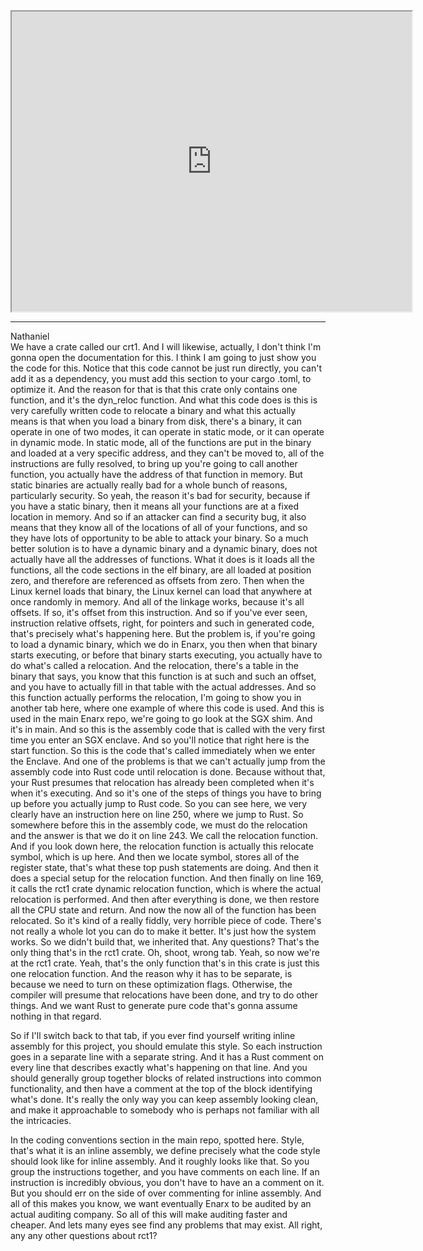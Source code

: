   
<iframe src="https://www.youtube.com/embed/DTpfV2rMLOk" height="480" width="640" allowFullScreen></iframe>
<hr />

Nathaniel  
We have a crate called our crt1. And I will likewise, actually, I don't think I'm gonna open the documentation for this. I think I am going to just show you the code for this. Notice that this code cannot be just run directly, you can't add it as a dependency, you must add this section to your cargo .toml, to optimize it. And the reason for that is that this crate only contains one function, and it's the dyn_reloc function. And what this code does is this is very carefully written code to relocate a binary and what this actually means is that when you load a binary from disk, there's a binary, it can operate in one of two modes, it can operate in static mode, or it can operate in dynamic mode. In static mode, all of the functions are put in the binary and loaded at a very specific address, and they can't be moved to, all of the instructions are fully resolved, to bring up you're going to call another function, you actually have the address of that function in memory. But static binaries are actually really bad for a whole bunch of reasons, particularly security. So yeah, the reason it's bad for security, because if you have a static binary, then it means all your functions are at a fixed location in memory. And so if an attacker can find a security bug, it also means that they know all of the locations of all of your functions, and so they have lots of opportunity to be able to attack your binary. So a much better solution is to have a dynamic binary and a dynamic binary, does not actually have all the addresses of functions. What it does is it loads all the functions, all the code sections in the elf binary, are all loaded at position zero, and therefore are referenced as offsets from zero. Then when the Linux kernel loads that binary, the Linux kernel can load that anywhere at once randomly in memory. And all of the linkage works, because it's all offsets. If so, it's offset from this instruction. And so if you've ever seen, instruction relative offsets, right, for pointers and such in generated code, that's precisely what's happening here. But the problem is, if you're going to load a dynamic binary, which we do in Enarx, you then when that binary starts executing, or before that binary starts executing, you actually have to do what's called a relocation. And the relocation, there's a table in the binary that says, you know that this function is at such and such an offset, and you have to actually fill in that table with the actual addresses. And so this function actually performs the relocation, I'm going to show you in another tab here, where one example of where this code is used. And this is used in the main Enarx repo, we're going to go look at the SGX shim. And it's in main. And so this is the assembly code that is called with the very first time you enter an SGX enclave. And so you'll notice that right here is the start function. So this is the code that's called immediately when we enter the Enclave. And one of the problems is that we can't actually jump from the assembly code into Rust code until relocation is done. Because without that, your Rust presumes that relocation has already been completed when it's when it's executing. And so it's one of the steps of things you have to bring up before you actually jump to Rust code. So you can see here, we very clearly have an instruction here on line 250, where we jump to Rust. So somewhere before this in the assembly code, we must do the relocation and the answer is that we do it on line 243. We call the relocation function. And if you look down here, the relocation function is actually this relocate symbol, which is up here. And then we locate symbol, stores all of the register state, that's what these top push statements are doing. And then it does a special setup for the relocation function. And then finally on line 169, it calls the rct1 crate dynamic relocation function, which is where the actual relocation is performed. And then after everything is done, we then restore all the CPU state and return. And now the now all of the function has been relocated. So it's kind of a really fiddly, very horrible piece of code. There's not really a whole lot you can do to make it better. It's just how the system works. So we didn't build that, we inherited that. Any questions? That's the only thing that's in the rct1 crate. Oh, shoot, wrong tab. Yeah, so now we're at the rct1 crate. Yeah, that's the only function that's in this crate is just this one relocation function. And the reason why it has to be separate, is because we need to turn on these optimization flags. Otherwise, the compiler will presume that relocations have been done, and try to do other things. And we want Rust to generate pure code that's gonna assume nothing in that regard.

So if I'll switch back to that tab, if you ever find yourself writing inline assembly for this project, you should emulate this style. So each instruction goes in a separate line with a separate string. And it has a Rust comment on every line that describes exactly what's happening on that line. And you should generally group together blocks of related instructions into common functionality, and then have a comment at the top of the block identifying what's done. It's really the only way you can keep assembly looking clean, and make it approachable to somebody who is perhaps not familiar with all the intricacies.

In the coding conventions section in the main repo, spotted here. Style, that's what it is an inline assembly, we define precisely what the code style should look like for inline assembly. And it roughly looks like that. So you group the instructions together, and you have comments on each line. If an instruction is incredibly obvious, you don't have to have an a comment on it. But you should err on the side of over commenting for inline assembly. And all of this makes you know, we want eventually Enarx to be audited by an actual auditing company. So all of this will make auditing faster and cheaper. And lets many eyes see find any problems that may exist. All right, any any other questions about rct1?
